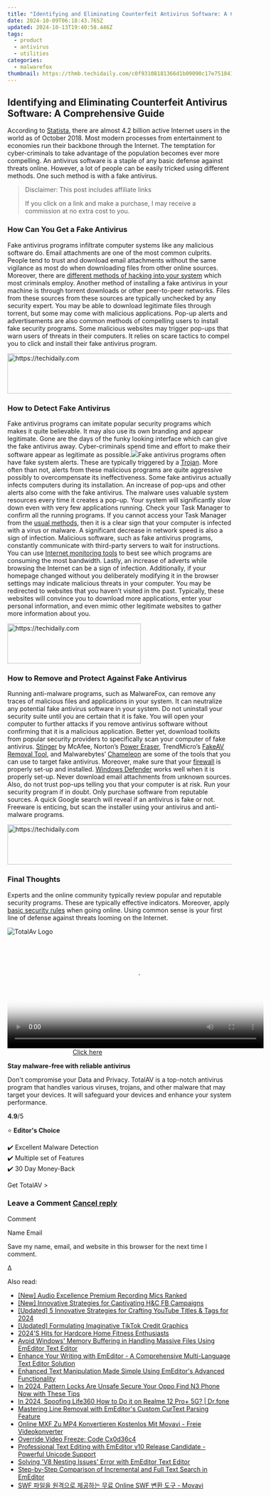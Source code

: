 ```yaml
---
title: "Identifying and Eliminating Counterfeit Antivirus Software: A Comprehensive Guide"
date: 2024-10-09T06:18:43.765Z
updated: 2024-10-13T19:40:58.446Z
tags:
  - product
  - antivirus
  - utilities
categories:
  - malwarefox
thumbnail: https://thmb.techidaily.com/c0f93108181366d1b09090c17e7518417597848beec02f800a980d5086b0f997.jpg
---
```


## Identifying and Eliminating Counterfeit Antivirus Software: A Comprehensive Guide

According to [Statista](https://www.statista.com/statistics/617136/digital-population-worldwide/), there are almost 4.2 billion active Internet users in the world as of October 2018\. Most modern processes from entertainment to economies run their backbone through the Internet. The temptation for cyber-criminals to take advantage of the population becomes ever more compelling. An antivirus software is a staple of any basic defense against threats online. However, a lot of people can be easily tricked using different methods. One such method is with a fake antivirus.

>  Disclaimer: This post includes affiliate links
>
>  If you click on a link and make a purchase, I may receive a commission at no extra cost to you.
>

### How Can You Get a Fake Antivirus

Fake antivirus programs infiltrate computer systems like any malicious software do. Email attachments are one of the most common culprits. People tend to trust and download email attachments without the same vigilance as most do when downloading files from other online sources. Moreover, there are [different methods of hacking into your system](https://tools.techidaily.com/malwarefox/products/) which most criminals employ. Another method of installing a fake antivirus in your machine is through torrent downloads or other peer-to-peer networks. Files from these sources from these sources are typically unchecked by any security expert. You may be able to download legitimate files through torrent, but some may come with malicious applications. Pop-up alerts and advertisements are also common methods of compelling users to install fake security programs. Some malicious websites may trigger pop-ups that warn users of threats in their computers. It relies on scare tactics to compel you to click and install their fake antivirus program.

<!-- affiliate ads begin -->
<a href="https://appsumo.8odi.net/c/5597632/2094418/7443" target="_top" id="2094418">
  <img src="//a.impactradius-go.com/display-ad/7443-2094418" border="0" alt="https://techidaily.com" width="728" height="90"/>
</a>
<img height="0" width="0" src="https://appsumo.8odi.net/i/5597632/2094418/7443" style="position:absolute;visibility:hidden;" border="0" />
<!-- affiliate ads end -->

### How to Detect Fake Antivirus

Fake antivirus programs can imitate popular security programs which makes it quite believable. It may also use its own branding and appear legitimate. Gone are the days of the funky looking interface which can give the fake antivirus away. Cyber-criminals spend time and effort to make their software appear as legitimate as possible.![](https://www.malwarefox.com/wp-content/uploads/2018/11/Fake-Antivirus-Windows-10.png)Fake antivirus programs often have fake system alerts. These are typically triggered by a [Trojan](https://tools.techidaily.com/malwarefox/products/). More often than not, alerts from these malicious programs are quite aggressive possibly to overcompensate its ineffectiveness. Some fake antivirus actually infects computers during its installation. An increase of pop-ups and other alerts also come with the fake antivirus. The malware uses valuable system resources every time it creates a pop-up. Your system will significantly slow down even with very few applications running. Check your Task Manager to confirm all the running programs. If you cannot access your Task Manager from the [usual methods](https://www.windowschimp.com/windows-10-tutorials-36-how-to-access-the-task-manager/), then it is a clear sign that your computer is infected with a virus or malware. A significant decrease in network speed is also a sign of infection. Malicious software, such as fake antivirus programs, constantly communicate with third-party servers to wait for instructions. You can use [Internet monitoring tools](https://www.windowschimp.com/internet-traffic-monitoring-tools/) to best see which programs are consuming the most bandwidth. Lastly, an increase of adverts while browsing the Internet can be a sign of infection. Additionally, if your homepage changed without you deliberately modifying it in the browser settings may indicate malicious threats in your computer. You may be redirected to websites that you haven’t visited in the past. Typically, these websites will convince you to download more applications, enter your personal information, and even mimic other legitimate websites to gather more information about you.

<!-- affiliate ads begin -->
<a href="https://aligracehair.sjv.io/c/5597632/1886015/19272" target="_top" id="1886015">
  <img src="//a.impactradius-go.com/display-ad/19272-1886015" border="0" alt="https://techidaily.com" width="300" height="90"/>
</a>
<img height="0" width="0" src="https://aligracehair.sjv.io/i/5597632/1886015/19272" style="position:absolute;visibility:hidden;" border="0" />
<!-- affiliate ads end -->

### How to Remove and Protect Against Fake Antivirus

Running anti-malware programs, such as MalwareFox, can remove any traces of malicious files and applications in your system. It can neutralize any potential fake antivirus software in your system. Do not uninstall your security suite until you are certain that it is fake. You will open your computer to further attacks if you remove antivirus software without confirming that it is a malicious application. Better yet, download toolkits from popular security providers to specifically scan your computer of fake antivirus. [Stinger](https://www.mcafee.com/enterprise/en-us/downloads/free-tools/stinger.html) by McAfee, Norton’s [Power Eraser](https://us.norton.com/support/tools/npe.html?lcid=1033), TrendMicro’s [FakeAV Removal Tool](https://success.trendmicro.com/solution/1056510-fake-antivirus-fakeav-removal-tool-for-enterprise#collapseOne), and Malwarebytes’ [Chameleon](https://www.malwarebytes.com/chameleon/) are some of the tools that you can use to target fake antivirus. Moreover, make sure that your [firewall](https://www.windowschimp.com/best-firewall-programs/) is properly set-up and installed. [Windows Defender](https://www.windowschimp.com/windows-10-tutorials-152-windows-defender-real-time-protection/) works well when it is properly set-up. Never download email attachments from unknown sources. Also, do not trust pop-ups telling you that your computer is at risk. Run your security program if in doubt. Only purchase software from reputable sources. A quick Google search will reveal if an antivirus is fake or not. Freeware is enticing, but scan the installer using your antivirus and anti-malware programs.

<!-- affiliate ads begin -->
<a href="https://aligracehair.sjv.io/c/5597632/2047411/19272" target="_top" id="2047411">
  <img src="//a.impactradius-go.com/display-ad/19272-2047411" border="0" alt="https://techidaily.com" width="728" height="90"/>
</a>
<img height="0" width="0" src="https://aligracehair.sjv.io/i/5597632/2047411/19272" style="position:absolute;visibility:hidden;" border="0" />
<!-- affiliate ads end -->

### Final Thoughts

Experts and the online community typically review popular and reputable security programs. These are typically effective indicators. Moreover, apply [basic security rules](https://tools.techidaily.com/malwarefox/products/) when going online. Using common sense is your first line of defense against threats looming on the Internet.

![TotalAv Logo](https://www.malwarefox.com/wp-content/uploads/2024/02/totalav-svg.webp "totalav-svg")

<!-- affiliate ads begin -->
<span id="1982462">
					<video width="576" height="240" style="cursor:pointer"
           poster="//a.impactradius-go.com/display-clicktoplayimage/1982462.png"
           onclick="if(!this.playClicked){this.play();this.setAttribute('controls',true);this.playClicked=true;}">
	   <source src="//a.impactradius-go.com/display-ad/22993-1982462">
	   <img src="//a.impactradius-go.com/display-clicktoplayimage/1982462.png" style="border: none; height: 100%; width: 100%; object-fit: contain">
	</video>
	<div style="width:360px;text-align:center"><a href="javascript:window.open(decodeURIComponent('https%3A%2F%2Fhomestyler.sjv.io%2Fc%2F5597632%2F1982462%2F22993'), '_blank');void(0);">Click here</a></div>
</span>
<img height="0" width="0" src="https://imp.pxf.io/i/5597632/1982462/22993" style="position:absolute;visibility:hidden;" border="0" />
<!-- affiliate ads end -->

**Stay malware-free with reliable antivirus**

Don't compromise your Data and Privacy. TotalAV is a top-notch antivirus program that handles various viruses, trojans, and other malware that may target your devices. It will safeguard your devices and enhance your system performance.

**4.9**/5

⭐ **Editor's Choice**

✔️ Excellent Malware Detection  
✔️ Multiple set of Features  
✔️ 30 Day Money-Back

[](https://tools.techidaily.com/malwarefox/products/) Get TotalAV > 

### Leave a Comment [Cancel reply](https://tools.techidaily.com/malwarefox/products/)

Comment

Name Email 

Save my name, email, and website in this browser for the next time I comment.

Δ

<ins class="adsbygoogle"
     style="display:block"
     data-ad-format="autorelaxed"
     data-ad-client="ca-pub-7571918770474297"
     data-ad-slot="1223367746"></ins>

<ins class="adsbygoogle"
     style="display:block"
     data-ad-client="ca-pub-7571918770474297"
     data-ad-slot="8358498916"
     data-ad-format="auto"
     data-full-width-responsive="true"></ins>

<span class="atpl-alsoreadstyle">Also read:</span>
<div><ul>
<li><a href="https://extra-tips.techidaily.com/new-audio-excellence-premium-recording-mics-ranked/"><u>[New] Audio Excellence Premium Recording Mics Ranked</u></a></li>
<li><a href="https://some-techniques.techidaily.com/new-innovative-strategies-for-captivating-handc-fb-campaigns/"><u>[New] Innovative Strategies for Captivating H&C FB Campaigns</u></a></li>
<li><a href="https://youtube-blog.techidaily.com/ed-5-innovative-strategies-for-crafting-youtube-titles-and-tags-for-2024/"><u>[Updated] 5 Innovative Strategies for Crafting YouTube Titles & Tags for 2024</u></a></li>
<li><a href="https://tiktok-videos.techidaily.com/updated-formulating-imaginative-tiktok-credit-graphics/"><u>[Updated] Formulating Imaginative TikTok Credit Graphics</u></a></li>
<li><a href="https://buynow-info.techidaily.com/2024s-hits-for-hardcore-home-fitness-enthusiasts/"><u>2024'S Hits for Hardcore Home Fitness Enthusiasts</u></a></li>
<li><a href="https://win-lab.techidaily.com/avoid-windows-memory-buffering-in-handling-massive-files-using-emeditor-text-editor/"><u>Avoid Windows' Memory Buffering in Handling Massive Files Using EmEditor Text Editor</u></a></li>
<li><a href="https://win-lab.techidaily.com/enhance-your-writing-with-emeditor-a-comprehensive-multi-language-text-editor-solution/"><u>Enhance Your Writing with EmEditor - A Comprehensive Multi-Language Text Editor Solution</u></a></li>
<li><a href="https://win-lab.techidaily.com/enhanced-text-manipulation-made-simple-using-emeditors-advanced-functionality/"><u>Enhanced Text Manipulation Made Simple Using EmEditor's Advanced Functionality</u></a></li>
<li><a href="https://android-unlock.techidaily.com/in-2024-pattern-locks-are-unsafe-secure-your-oppo-find-n3-phone-now-with-these-tips-by-drfone-android/"><u>In 2024, Pattern Locks Are Unsafe Secure Your Oppo Find N3 Phone Now with These Tips</u></a></li>
<li><a href="https://phone-solutions.techidaily.com/in-2024-spoofing-life360-how-to-do-it-on-realme-12-proplus-5g-drfone-by-drfone-virtual-android/"><u>In 2024, Spoofing Life360 How to Do it on Realme 12 Pro+ 5G? | Dr.fone</u></a></li>
<li><a href="https://win-lab.techidaily.com/mastering-line-removal-with-emeditors-custom-curtext-parsing-feature/"><u>Mastering Line Removal with EmEditor's Custom CurText Parsing Feature</u></a></li>
<li><a href="https://tech-savvy.techidaily.com/online-mxf-zu-mp4-konvertieren-kostenlos-mit-movavi-freie-videokonverter/"><u>Online MXF Zu MP4 Konvertieren Kostenlos Mit Movavi - Freie Videokonverter</u></a></li>
<li><a href="https://data-wizards.techidaily.com/override-video-freeze-code-cx0d36c4/"><u>Override Video Freeze: Code Cx0d36c4</u></a></li>
<li><a href="https://win-lab.techidaily.com/professional-text-editing-with-emeditor-v10-release-candidate-powerful-unicode-support/"><u>Professional Text Editing with EmEditor v10 Release Candidate - Powerful Unicode Support</u></a></li>
<li><a href="https://win-lab.techidaily.com/solving-v8-nesting-issues-error-with-emeditor-text-editor/"><u>Solving 'V8 Nesting Issues' Error with EmEditor Text Editor</u></a></li>
<li><a href="https://win-lab.techidaily.com/step-by-step-comparison-of-incremental-and-full-text-search-in-emeditor/"><u>Step-by-Step Comparison of Incremental and Full Text Search in EmEditor</u></a></li>
<li><a href="https://win-lab.techidaily.com/swf-online-swf-movavi/"><u>SWF 파일을 원격으로 제공하는 무료 Online SWF 변환 도구 - Movavi</u></a></li>
</ul></div>

